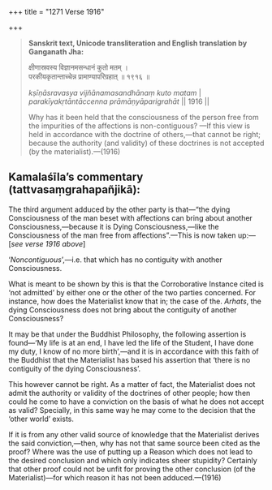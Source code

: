 +++
title = "1271 Verse 1916"

+++
> **Sanskrit text, Unicode transliteration and English translation by Ganganath Jha:** 
>
> क्षीणास्रवस्य विज्ञानमसन्धानं कुतो मतम् ।  
> परकीयकृतान्ताच्चेन्न प्रामाण्यापरिग्रहात् ॥ १९१६ ॥ 
>
> *kṣīṇāsravasya vijñānamasandhānaṃ kuto matam* \|  
> *parakīyakṛtāntāccenna prāmāṇyāparigrahāt* \|\| 1916 \|\| 
>
> Why has it been held that the consciousness of the person free from the impurities of the affections is non-contiguous? —If this view is held in accordance with the doctrine of others,—that cannot be right; because the authority (and validity) of these doctrines is not accepted (by the materialist).—(1916)



## Kamalaśīla’s commentary (tattvasaṃgrahapañjikā):

The third argument adduced by the other party is that—“the dying Consciousness of the man beset with affections can bring about another Consciousness,—because it is Dying Consciousness,—like the Consciousness of the man free from affections”.—This is now taken up:—[*see verse 1916 above*]

‘*Noncontiguous*’,—i.e. that which has no contiguity with another Consciousness.

What is meant to be shown by this is that the Corroborative Instance cited is ‘not admitted’ by either one or the other of the two parties concerned. For instance, how does the Materialist know that in; the case of the. *Arhats*, the dying Consciousness does not bring about the contiguity of another Consciousness?

It may be that under the Buddhist Philosophy, the following assertion is found—‘My life is at an end, I have led the life of the Student, I have done my duty, I know of no more birth’,—and it is in accordance with this faith of the Buddhist that the Materialist has based his assertion that ‘there is no contiguity of the dying Consciousness’.

This however cannot be right. As a matter of fact, the Materialist does not admit the authority or validity of the doctrines of other people; how then could he come to have a conviction on the basis of what he does not accept as valid? Specially, in this same way he may come to the decision that the ‘other world’ exists.

If it is from any other valid source of knowledge that the Materialist derives the said conviction,—then, why has not that same source been cited as the proof? Where was the use of putting up a Reason which does not lead to the desired conclusion and which only indicates sheer stupidity? Certainly that other proof could not be unfit for proving the other conclusion (of the Materialist)—for which reason it has not been adduced.—(1916)


